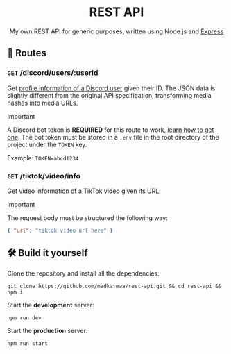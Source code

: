 <h1 align="center">REST API</h1>
<p align="center">My own REST API for generic purposes, written using Node.js and <a href="https://expressjs.com/">Express</a></p>

## 📂 Routes

### `GET` /discord/users/:userId

Get [profile information of a Discord user](https://discord.com/developers/docs/resources/user#get-user) given their ID. The JSON data is slightly different from the original API specification, transforming media hashes into media URLs.

> [!IMPORTANT]
>
> A Discord bot token is **REQUIRED** for this route to work, [learn how to get one](https://discordjs.guide/preparations/setting-up-a-bot-application.html#creating-your-bot). The bot token must be stored in a `.env` file in the root directory of the project under the `TOKEN` key.
>
> Example: `TOKEN=abcd1234`

### `GET` /tiktok/video/info

Get video information of a TikTok video given its URL.

> [!IMPORTANT]
>
> The request body must be structured the following way:

```json
{ "url": "tiktok video url here" }
```

## 🛠️ Build it yourself

Clone the repository and install all the dependencies:

```
git clone https://github.com/madkarmaa/rest-api.git && cd rest-api && npm i
```

Start the **development** server:

```
npm run dev
```

Start the **production** server:

```
npm run start
```
